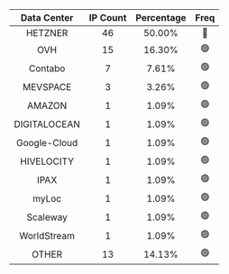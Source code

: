 | Data Center | IP Count | Percentage | Freq |
|:------------:|:--------:|:-----------:|:-----:|
| HETZNER | 46 | 50.00% | 🔴 |
| OVH | 15 | 16.30% | 🟢 |
| Contabo | 7 | 7.61% | 🟢 |
| MEVSPACE | 3 | 3.26% | 🟢 |
| AMAZON | 1 | 1.09% | 🟢 |
| DIGITALOCEAN | 1 | 1.09% | 🟢 |
| Google-Cloud | 1 | 1.09% | 🟢 |
| HIVELOCITY | 1 | 1.09% | 🟢 |
| IPAX | 1 | 1.09% | 🟢 |
| myLoc | 1 | 1.09% | 🟢 |
| Scaleway | 1 | 1.09% | 🟢 |
| WorldStream | 1 | 1.09% | 🟢 |
| OTHER | 13 | 14.13% | 🟢 |